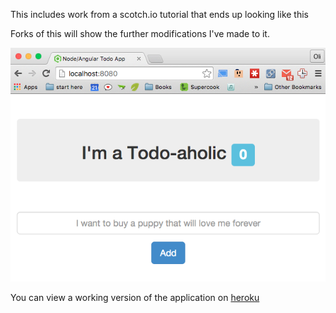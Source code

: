 This includes work from a scotch.io tutorial that ends up looking like this

Forks of this will show the further modifications I've made to it.

![Screenshot](./2016jan20-screenshot-first.png)

You can view a working version of the application on [heroku](https://node-to-do-list-2016jan20.herokuapp.com/)
